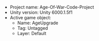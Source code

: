 <!-- UNITY CODE ASSIST INSTRUCTIONS START -->
- Project name: Age-Of-War-Code-Project
- Unity version: Unity 6000.1.5f1
- Active game object:
  - Name: AgeUpgrade
  - Tag: Untagged
  - Layer: Default
<!-- UNITY CODE ASSIST INSTRUCTIONS END -->
